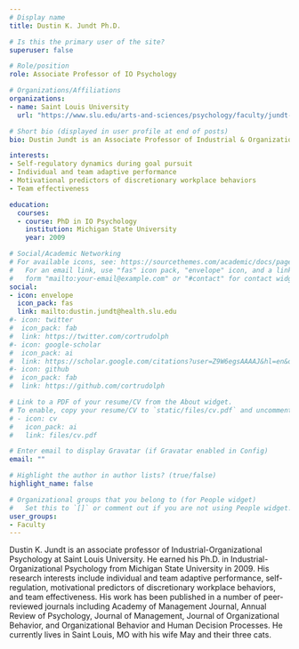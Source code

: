 ```yaml
---
# Display name
title: Dustin K. Jundt Ph.D.

# Is this the primary user of the site?
superuser: false

# Role/position
role: Associate Professor of IO Psychology

# Organizations/Affiliations
organizations:
- name: Saint Louis University
  url: "https://www.slu.edu/arts-and-sciences/psychology/faculty/jundt-dustin.php"

# Short bio (displayed in user profile at end of posts)
bio: Dustin Jundt is an Associate Professor of Industrial & Organizational Psychology at Saint Louis University.

interests:
- Self-regulatory dynamics during goal pursuit
- Individual and team adaptive performance
- Motivational predictors of discretionary workplace behaviors
- Team effectiveness

education:
  courses:
  - course: PhD in IO Psychology
    institution: Michigan State University
    year: 2009

# Social/Academic Networking
# For available icons, see: https://sourcethemes.com/academic/docs/page-builder/#icons
#   For an email link, use "fas" icon pack, "envelope" icon, and a link in the
#   form "mailto:your-email@example.com" or "#contact" for contact widget.
social:
- icon: envelope
  icon_pack: fas
  link: mailto:dustin.jundt@health.slu.edu
#- icon: twitter
#  icon_pack: fab
#  link: https://twitter.com/cortrudolph
#- icon: google-scholar
#  icon_pack: ai
#  link: https://scholar.google.com/citations?user=Z9W6egsAAAAJ&hl=en&oi=ao
#- icon: github
#  icon_pack: fab
#  link: https://github.com/cortrudolph

# Link to a PDF of your resume/CV from the About widget.
# To enable, copy your resume/CV to `static/files/cv.pdf` and uncomment the lines below.
# - icon: cv
#   icon_pack: ai
#   link: files/cv.pdf

# Enter email to display Gravatar (if Gravatar enabled in Config)
email: ""

# Highlight the author in author lists? (true/false)
highlight_name: false

# Organizational groups that you belong to (for People widget)
#   Set this to `[]` or comment out if you are not using People widget.
user_groups:
- Faculty
---
```


Dustin K. Jundt is an associate professor of Industrial-Organizational Psychology at Saint Louis University.   He earned his Ph.D. in Industrial-Organizational Psychology from Michigan State University in 2009.  His research interests include individual and team adaptive performance, self-regulation, motivational predictors of discretionary workplace behaviors, and team effectiveness.  His work has been published in a number of peer-reviewed journals including Academy of Management Journal, Annual Review of Psychology, Journal of Management, Journal of Organizational Behavior, and Organizational Behavior and Human Decision Processes.  He currently lives in Saint Louis, MO with his wife May and their three cats.
